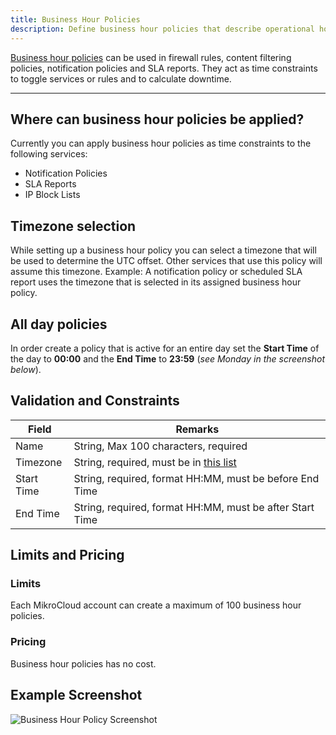 ```yaml
---
title: Business Hour Policies
description: Define business hour policies that describe operational hours for branches and sites.
---
```


[Business hour policies](https://app.mikrocloud.com/policies/business-hours) can be used in firewall rules, content filtering policies, notification policies and SLA reports. They act as time constraints to toggle services or rules and to calculate downtime.

---

## Where can business hour policies be applied?

Currently you can apply business hour policies as time constraints to the following services:

* Notification Policies
* SLA Reports
* IP Block Lists

## Timezone selection

While setting up a business hour policy you can select a timezone that will be used to determine the UTC offset. Other services that use this policy will assume this timezone. Example: A notification policy or scheduled SLA report uses the timezone that is selected in its assigned business hour policy.

## All day policies

In order create a policy that is active for an entire day set the **Start Time** of the day to **00:00** and the **End Time** to **23:59** (*see Monday in the screenshot below*).

## Validation and Constraints

| Field | Remarks |
|-------|---------|
| Name | String, Max 100 characters, required |
| Timezone | String, required, must be in [this list](https://www.php.net/manual/en/timezones.php) |
| Start Time | String, required, format HH:MM, must be before End Time |
| End Time | String, required, format HH:MM, must be after Start Time |

## Limits and Pricing

### Limits
Each MikroCloud account can create a maximum of 100 business hour policies.

### Pricing
Business hour policies has no cost.

## Example Screenshot

![Business Hour Policy Screenshot](https://cdn.mikrocloud.com/documentation-assets/business-hour-policy.png)
